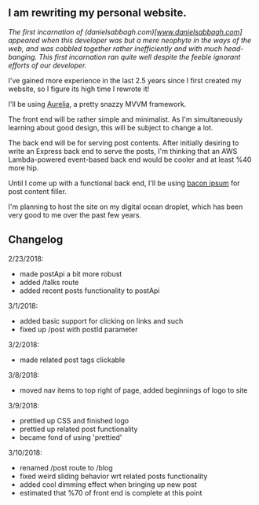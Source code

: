 ## I am rewriting my personal website.

_The first incarnation of (danielsabbagh.com)[www.danielsabbagh.com] appeared when this developer was but a mere neophyte in the ways of the web, and was cobbled together rather inefficiently and with much head-banging. This first incarnation ran quite well despite the feeble ignorant efforts of our developer._

I've gained more experience in the last 2.5 years since I first created my website, so I figure its high time I rewrote it!

I'll be using [Aurelia](aurelia.io), a pretty snazzy MVVM framework.

The front end will be rather simple and minimalist. As I'm simultaneously learning about good design, this will be subject to change a lot.

The back end will be for serving post contents. After initially desiring to write an Express back end to serve the posts, I'm thinking that an AWS Lambda-powered event-based back end would be cooler and at least %40 more hip. 

Until I come up with a functional back end, I'll be using [bacon ipsum](baconipsum.com) for post content filler.

I'm planning to host the site on my digital ocean droplet, which has been very good to me over the past few years. 

## Changelog

2/23/2018:
- made postApi a bit more robust
- added /talks route
- added recent posts functionality to postApi

3/1/2018:
- added basic support for clicking on links and such
- fixed up /post with postId parameter

3/2/2018:
- made related post tags clickable

3/8/2018:
- moved nav items to top right of page, added beginnings of logo to site

3/9/2018:
- prettied up CSS and finished logo
- prettied up related post functionality
- became fond of using 'prettied'

3/10/2018:
- renamed /post route to /blog
- fixed weird sliding behavior wrt related posts functionality
- added cool dimming effect when bringing up new post
- estimated that %70 of front end is complete at this point
